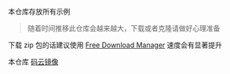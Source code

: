 本仓库存放所有示例

> 随着时间推移此仓库会越来越大，下载或者克隆请做好心理准备

下载 zip 包的话建议使用 [Free Download Manager](http://www.freedownloadmanager.org/download.htm) 速度会有显著提升

本仓库 [码云镜像](https://gitee.com/fairyever/d2-demos)